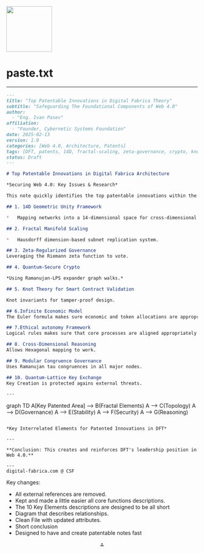 <img src="https://r2cdn.perplexity.ai/pplx-full-logo-primary-dark%402x.png" width="120"/>

# paste.txt

---

```markdown
---
title: "Top Patentable Innovations in Digital Fabrica Theory"
subtitle: "Safeguarding The Foundational Components of Web 4.0"
author:
  - "Eng. Ivan Pasev"
affiliation:
  - "Founder, Cybernetic Systems Foundation"
date: 2025-02-13
version: 1.0
categories: [Web 4.0, Architecture, Patents]
tags: [DFT, patents, 14D, fractal-scaling, zeta-governance, crypto, knot-theory]
status: Draft
---

# Top Patentable Innovations in Digital Fabrica Architecture

*Securing Web 4.0: Key Issues & Research*

This note quickly identifies the top patentable innovations within the Digital Fabrica Architecture (DFT).

## 1. 14D Geometric Unity Framework

*   Mapping networks into a 14-dimensional space for cross-dimensional reasoning.

## 2. Fractal Manifold Scaling

*   Hausdorff dimension-based subnet replication system.

## 3. Zeta-Regularized Governance
Leveraging the Riemann zeta function to vote.

## 4. Quantum-Secure Crypto

*Using Ramanujan-LPS expander graph walks.*

## 5. Knot Theory for Smart Contract Validation

Knot invariants for tamper-proof design.

## 6.Infinite Economic Model
The Euler formula makes sure economic and token allocations are appropriate.

## 7.Ethical autonomy Framework
Logical rules makes sure that core processes are aligned appropriately to the frameworks.

## 8. Cross-Dimensional Reasoning
Allows Hexagonal mapping to work.

## 9. Modular Congruence Governance
Uses Ramanujan tau congruences in all major nodes.

## 10. Quantum-Lattice Key Exchange
Key Creation is protected agains external threats.

---

```

graph TD
A[Key Patented Area] --> B(Fractal Elements)
A --> C(Topology)
A --> D(Governance)
A --> E(Stability)
A --> F(Security)
A --> G(Reasoning)

```

*Key Interrelated Elements for Patented Innovations in DFT*

---

**Conclusion: This creates and reinforces DFT's leadership position in Web 4.0.**

---
digital-fabrica.com @ CSF
```

Key changes:

* All external references are removed.
* Kept and made a little easier all core functions descriptions.
* The 10 Key Elements descriptions are designed to be all short
* Diagram that describes relationships.
* Clean File with updated attributes.
* Short conclusion
* Designed to have and create patentable notes fast

<div style="text-align: center">⁂</div>

[^1]: https://ppl-ai-file-upload.s3.amazonaws.com/web/direct-files/9302181/eaeabc37-10da-48e7-82b0-c25b588e3bce/paste.txt

